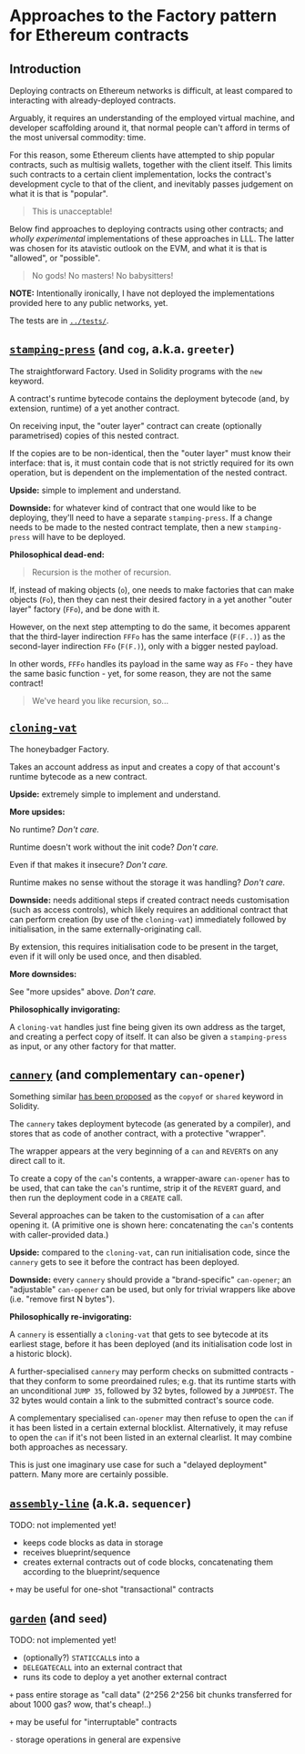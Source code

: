 # Approaches to the Factory pattern for Ethereum contracts

## Introduction

Deploying contracts on Ethereum networks is difficult, at least
compared to interacting with already-deployed contracts.

Arguably, it requires an understanding of the employed virtual machine,
and developer scaffolding around it, that normal people can't afford in
terms of the most universal commodity: time.

For this reason, some Ethereum clients have attempted to ship popular
contracts, such as multisig wallets, together with the client itself.
This limits such contracts to a certain client implementation, locks
the contract's development cycle to that of the client, and inevitably
passes judgement on what it is that is "popular".

> This is unacceptable!

Below find approaches to deploying contracts using other contracts;
and _wholly experimental_ implementations of these approaches in LLL.
The latter was chosen for its atavistic outlook on the EVM, and what
it is that is "allowed", or "possible".

> No gods! No masters! No babysitters!

**NOTE:** Intentionally ironically, I have not deployed the
implementations provided here to any public networks, yet.

The tests are in [`../tests/`][tests].

[tests]: ../tests

## [`stamping-press`][stamping-press] (and `cog`, a.k.a. `greeter`)

[stamping-press]: stamping-press

The straightforward Factory. Used in Solidity programs with the `new`
keyword.

A contract's runtime bytecode contains the deployment bytecode (and, by
extension, runtime) of a yet another contract.

On receiving input, the "outer layer" contract can create (optionally
parametrised) copies of this nested contract.

If the copies are to be non-identical, then the "outer layer" must know
their interface: that is, it must contain code that is not strictly
required for its own operation, but is dependent on the implementation
of the nested contract.

**Upside:** simple to implement and understand.

**Downside:** for whatever kind of contract that one would
like to be deploying, they'll need to have a separate `stamping-press`.
If a change needs to be made to the nested contract template, then a
new `stamping-press` will have to be deployed.

**Philosophical dead-end:**

> Recursion is the mother of recursion.

If, instead of making objects (`o`), one needs to make factories that
can make objects (`Fo`), then they can nest their desired factory in a
yet another "outer layer" factory (`FFo`), and be done with it.

However, on the next step attempting to do the same, it becomes
apparent that the third-layer indirection `FFFo` has the same interface
(`F(F..)`) as the second-layer indirection `FFo` (`F(F.)`), only with a
bigger nested payload.

In other words, `FFFo` handles its payload in the same way as `FFo` -
they have the same basic function - yet, for some reason, they are not
the same contract!

> We've heard you like recursion, so...

## [`cloning-vat`][cloning-vat]

[cloning-vat]: cloning-vat

The honeybadger Factory.

Takes an account address as input and creates a copy of that account's
runtime bytecode as a new contract.

**Upside:** extremely simple to implement and understand.

**More upsides:**

No runtime? _Don't care._

Runtime doesn't work without the init code? _Don't care._

Even if that makes it insecure? _Don't care._

Runtime makes no sense without the storage it was handling? _Don't
care._

**Downside:** needs additional steps if created contract needs
customisation (such as access controls), which likely requires
an additional contract that can perform creation (by use of the
`cloning-vat`) immediately followed by initialisation, in the same
externally-originating call.

By extension, this requires initialisation code to be present in the
target, even if it will only be used once, and then disabled.

**More downsides:**

See "more upsides" above. _Don't care._

**Philosophically invigorating:**

A `cloning-vat` handles just fine being given its own address as the
target, and creating a perfect copy of itself. It can also be given
a `stamping-press` as input, or any other factory for that matter.

## [`cannery`][cannery] (and complementary `can-opener`)

[cannery]: cannery

Something similar [has been proposed][shared] as the `copyof` or
`shared` keyword in Solidity.

[shared]: https://github.com/ethereum/solidity/issues/2296

The `cannery` takes deployment bytecode (as generated by a compiler),
and stores that as code of another contract, with a protective
"wrapper".

The wrapper appears at the very beginning of a `can` and `REVERT`s
on any direct call to it.

To create a copy of the `can`'s contents, a wrapper-aware `can-opener`
has to be used, that can take the `can`'s runtime, strip it of the
`REVERT` guard, and then run the deployment code in a `CREATE` call.

Several approaches can be taken to the customisation of a `can`
after opening it. (A primitive one is shown here: concatenating the
`can`'s contents with caller-provided data.)

**Upside:** compared to the `cloning-vat`, can run initialisation
code, since the `cannery` gets to see it before the contract has
been deployed.

**Downside:** every `cannery` should provide a "brand-specific"
`can-opener`; an "adjustable" `can-opener` can be used, but only
for trivial wrappers like above (i.e. "remove first N bytes").

**Philosophically re-invigorating:**

A `cannery` is essentially a `cloning-vat` that gets to see bytecode
at its earliest stage, before it has been deployed (and its
initialisation code lost in a historic block).

A further-specialised `cannery` may perform checks on submitted
contracts - that they conform to some preordained rules; e.g. that its
runtime starts with an unconditional `JUMP 35`, followed by 32 bytes,
followed by a `JUMPDEST`. The 32 bytes would contain a link to the
submitted contract's source code.

A complementary specialised `can-opener` may then refuse to open the
`can` if it has been listed in a certain external blocklist.
Alternatively, it may refuse to open the `can` if it's not been listed
in an external clearlist. It may combine both approaches as necessary.

This is just one imaginary use case for such a "delayed deployment"
pattern. Many more are certainly possible.

## [`assembly-line`][assembly-line] (a.k.a. `sequencer`)

[assembly-line]: assembly-line

TODO: not implemented yet!

* keeps code blocks as data in storage
* receives blueprint/sequence
* creates external contracts out of code blocks, concatenating them
  according to the blueprint/sequence

`+` may be useful for one-shot "transactional" contracts

## [`garden`][garden] (and `seed`)

[garden]: garden

TODO: not implemented yet!

* (optionally?) `STATICCALL`s into a
* `DELEGATECALL` into an external contract that
* runs its code to deploy a yet another external contract

`+` pass entire storage as "call data" (2^256 2^256 bit chunks
transferred for about 1000 gas? wow, that's cheap!..)

`+` may be useful for "interruptable" contracts

`-` storage operations in general are expensive
